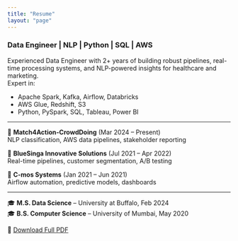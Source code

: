 ```yaml
---
title: "Resume"
layout: "page"
---
```


### Data Engineer | NLP | Python | SQL | AWS

Experienced Data Engineer with 2+ years of building robust pipelines, real-time processing systems, and NLP-powered insights for healthcare and marketing.  
Expert in:
- Apache Spark, Kafka, Airflow, Databricks
- AWS Glue, Redshift, S3
- Python, PySpark, SQL, Tableau, Power BI

---

💼 **Match4Action-CrowdDoing** (Mar 2024 – Present)  
NLP classification, AWS data pipelines, stakeholder reporting

💼 **BlueSinga Innovative Solutions** (Jul 2021 – Apr 2022)  
Real-time pipelines, customer segmentation, A/B testing

💼 **C-mos Systems** (Jan 2021 – Jun 2021)  
Airflow automation, predictive models, dashboards

---

🎓 **M.S. Data Science** – University at Buffalo, Feb 2024  
🎓 **B.S. Computer Science** – University of Mumbai, May 2020

📄 [Download Full PDF](/resume/Khushi_Tripathi_Resume.pdf)

